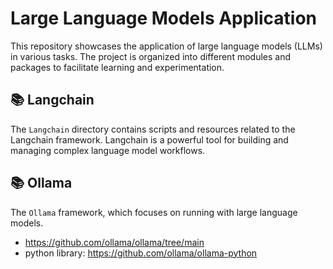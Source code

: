 # Large Language Models Application

This repository showcases the application of large language models (LLMs) in various tasks. The project is organized into different modules and packages to facilitate learning and experimentation.

## 📚 Langchain

The `Langchain` directory contains scripts and resources related to the Langchain framework. Langchain is a powerful tool for building and managing complex language model workflows.

## 📚 Ollama

The `Ollama` framework, which focuses on running with large language models.
- https://github.com/ollama/ollama/tree/main
- python library: https://github.com/ollama/ollama-python

